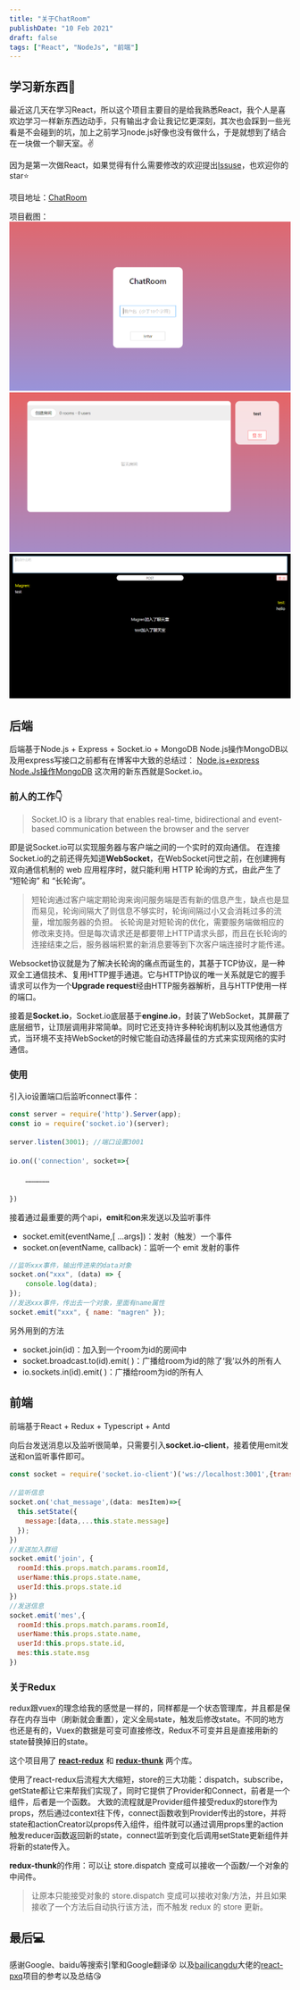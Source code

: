 ```yaml
---
title: "关于ChatRoom"
publishDate: "10 Feb 2021"
draft: false
tags: ["React", "NodeJs", "前端"]
---
```


## 学习新东西👋

最近这几天在学习React，所以这个项目主要目的是给我熟悉React，我个人是喜欢边学习一样新东西边动手，只有输出才会让我记忆更深刻，其次也会踩到一些光看是不会碰到的坑，加上之前学习node.js好像也没有做什么，于是就想到了结合在一块做一个聊天室。✌

<!--more-->

因为是第一次做React，如果觉得有什么需要修改的欢迎提出[Issuse](https://github.com/Magren0321/ChatRoom/issues)，也欢迎你的star⭐

项目地址：[ChatRoom](https://github.com/Magren0321/ChatRoom)

项目截图：
![](./3.png)
![](./2.png)
![](./1.png)

## 后端

后端基于Node.js + Express + Socket.io + MongoDB
Node.js操作MongoDB以及用express写接口之前都有在博客中大致的总结过：
[Node.js+express](./node-express/)
[Node.Js操作MongoDB](./node-mongodb/)
这次用的新东西就是Socket.io。

### 前人的工作👇

> Socket.IO is a library that enables real-time, bidirectional and event-based communication between the browser and the server

即是说Socket.io可以实现服务器与客户端之间的一个实时的双向通信。
在连接Socket.io的之前还得先知道**WebSocket**，在WebSocket问世之前，在创建拥有双向通信机制的 web 应用程序时，就只能利用 HTTP 轮询的方式，由此产生了 “短轮询” 和 “长轮询”。

> 短轮询通过客户端定期轮询来询问服务端是否有新的信息产生，缺点也是显而易见，轮询间隔大了则信息不够实时，轮询间隔过小又会消耗过多的流量，增加服务器的负担。
> 长轮询是对短轮询的优化，需要服务端做相应的修改来支持。但是每次请求还是都要带上HTTP请求头部，而且在长轮询的连接结束之后，服务器端积累的新消息要等到下次客户端连接时才能传递。

Websocket协议就是为了解决长轮询的痛点而诞生的，其基于TCP协议，是一种双全工通信技术、复用HTTP握手通道。它与HTTP协议的唯一关系就是它的握手请求可以作为一个**Upgrade request**经由HTTP服务器解析，且与HTTP使用一样的端口。

接着是**Socket.io**，Socket.io底层基于**engine.io**，封装了WebSocket，其屏蔽了底层细节，让顶层调用非常简单。同时它还支持许多种轮询机制以及其他通信方式，当环境不支持WebSocket的时候它能自动选择最佳的方式来实现网络的实时通信。

### 使用

引入io设置端口后监听connect事件：

```js
const server = require('http').Server(app);
const io = require('socket.io')(server);

server.listen(3001); //端口设置3001

io.on(('connection', socket=>{

    ………………

})
```

接着通过最重要的两个api，**emit**和**on**来发送以及监听事件

- socket.emit(eventName,[ ...args])：发射（触发）一个事件
- socket.on(eventName, callback)：监听一个 emit 发射的事件

```js
//监听xxx事件，输出传进来的data对象
socket.on("xxx", (data) => {
	console.log(data);
});
//发送xxx事件，传出去一个对象，里面有name属性
socket.emit("xxx", { name: "magren" });
```

另外用到的方法

- socket.join(id)：加入到一个room为id的房间中
- socket.broadcast.to(id).emit( )：广播给room为id的除了‘我’以外的所有人
- io.sockets.in(id).emit( )：广播给room为id的所有人

## 前端

前端基于React + Redux + Typescript + Antd

向后台发送消息以及监听很简单，只需要引入**socket.io-client**，接着使用emit发送和on监听事件即可。

```js
const socket = require('socket.io-client')('ws://localhost:3001',{transports: ['websocket']})

//监听信息
socket.on('chat_message',(data: mesItem)=>{
  this.setState({
    message:[data,...this.state.message]
  });
})
//发送加入群组
socket.emit('join', {
  roomId:this.props.match.params.roomId,
  userName:this.props.state.name,
  userId:this.props.state.id
})
//发送信息
socket.emit('mes',{
  roomId:this.props.match.params.roomId,
  userName:this.props.state.name,
  userId:this.props.state.id,
  mes:this.state.msg
})
```

### 关于Redux

redux跟vuex的理念给我的感觉是一样的，同样都是一个状态管理库，并且都是保存在内存当中（刷新就会重置），定义全局state，触发后修改state。不同的地方也还是有的，Vuex的数据是可变可直接修改，Redux不可变并且是直接用新的state替换掉旧的state。

这个项目用了 **[react-redux](https://github.com/reduxjs/react-redux)** 和 **[redux-thunk](https://github.com/reduxjs/redux-thunk)** 两个库。

使用了react-redux后流程大大缩短，store的三大功能：dispatch，subscribe，getState都让它来帮我们实现了，同时它提供了Provider和Connect，前者是一个组件，后者是一个函数。
大致的流程就是Provider组件接受redux的store作为props，然后通过context往下传，connect函数收到Provider传出的store，并将state和actionCreator以props传入组件，组件就可以通过调用props里的action触发reducer函数返回新的state，connect监听到变化后调用setState更新组件并将新的state传入。

**redux-thunk**的作用：可以让 store.dispatch 变成可以接收一个函数/一个对象的中间件。

> 让原本只能接受对象的 store.dispatch 变成可以接收对象/方法，并且如果接收了一个方法后自动执行该方法，而不触发 redux 的 store 更新。

## 最后💻

感谢Google、baidu等搜索引擎和Google翻译😵
以及[bailicangdu](https://github.com/bailicangdu)大佬的[react-pxq](https://github.com/bailicangdu/react-pxq)项目的参考以及总结😘
